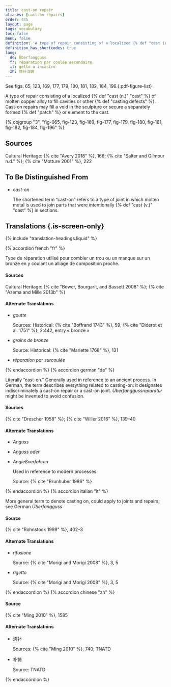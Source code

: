 ```yaml
---
title: cast-on repair
aliases: [cast-on repairs]
order: 445
layout: page
tags: vocabulary
toc: false
menu: false
definition: 'A type of repair consisting of a localized {% def "cast (n.)" "cast" %} of molten copper alloy to fill cavities or other {% def "casting defects" %}. Cast-on repairs may fill a void in the sculpture or secure a separately formed {% def "patch" %} or element to the cast.'
definition_has_shortcodes: true
lang:
  de: Überfangguss
  fr: réparation par coulée secondaire
  it: getto a incastro
  zh: 修补浇铸
---
```


See figs. 65, 123, 169, 177, 179, 180, 181, 182, 184, 196.{.pdf-figure-list}

A type of repair consisting of a localized {% def "cast (n.)" "cast" %} of molten copper alloy to fill cavities or other {% def "casting defects" %}. Cast-on repairs may fill a void in the sculpture or secure a separately formed {% def "patch" %} or element to the cast.

{% objgroup "3", "fig-065, fig-123, fig-169, fig-177, fig-179, fig-180, fig-181, fig-182, fig-184, fig-196" %}

## Sources

Cultural Heritage: {% cite "Avery 2018" %}, 166; {% cite "Salter and Gilmour n.d." %}; {% cite "Motture 2001" %}, 222

## To Be Distinguished From

- *cast-on*

    The shortened term “cast-on” refers to a type of joint in which molten metal is used to join parts that were intentionally {% def "cast (v.)" "cast" %} in sections.

## Translations {.is-screen-only}

<div class="accordion">
{% include "translation-headings.liquid" %}

{% accordion french "fr" %}

Type de réparation utilisé pour combler un trou ou un manque sur un bronze en y coulant un alliage de composition proche.

#### Sources

Cultural Heritage: {% cite "Bewer, Bourgarit, and Bassett 2008" %}; {% cite "Azéma and Mille 2013b" %}

#### Alternate Translations

- *goutte*

    Sources: Historical: {% cite "Boffrand 1743" %}, 59; {% cite "Diderot et al. 1751" %}, 2:442, entry « bronze »

- *grains de bronze*

    Source: Historical: {% cite "Mariette 1768" %}, 131

- *réparation par surcoulée*

{% endaccordion %}
{% accordion german "de" %}

Literally “cast-on.” Generally used in reference to an ancient process. In German, the term describes everything related to casting-on: it designates indiscriminately a cast-on repair or a cast-on joint. *Überfanggussreparatur* might be invented to avoid confusion.

#### Sources

{% cite "Drescher 1958" %}; {% cite "Willer 2016" %}, 139–40

#### Alternate Translations

- *Anguss*

- *Anguss oder*

- *Angießverfahren*

    Used in reference to modern processes

    Source: {% cite "Brunhuber 1986" %}

{% endaccordion %}
{% accordion italian "it" %}

More general term to denote casting on, could apply to joints and repairs; see German *Überfangguss*

#### Source

{% cite "Rohnstock 1999" %}, 402–3

#### Alternate Translations

- *rifusione*

    Source: {% cite "Morigi and Morigi 2008" %}, 3, 5

- *rigetto*

    Source: {% cite "Morigi and Morigi 2008" %}, 3, 5

{% endaccordion %}
{% accordion chinese "zh" %}

#### Source

{% cite "Ming 2010" %}, 1585

#### Alternate Translations

- <span lang="zh">浇补</span>

    Sources: {% cite "Ming 2010" %}, 740; TNATD

- <span lang="zh">补铸</span>

    Source: TNATD

{% endaccordion %}

</div>

